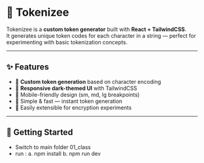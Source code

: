 # 🔑 Tokenizee

Tokenizee is a **custom token generator** built with **React + TailwindCSS**.  
It generates unique token codes for each character in a string — perfect for experimenting with basic tokenization concepts.

---

## ✨ Features
- 🔹 **Custom token generation** based on character encoding
- 🔹 **Responsive dark-themed UI** with TailwindCSS
- 🔹 Mobile-friendly design (sm, md, lg breakpoints)
- 🔹 Simple & fast — instant token generation
- 🔹 Easily extensible for encryption experiments

---



## 🚀 Getting Started

 - Switch to main folder 01_class
 - run : 
    a. npm install
    b. npm run dev
